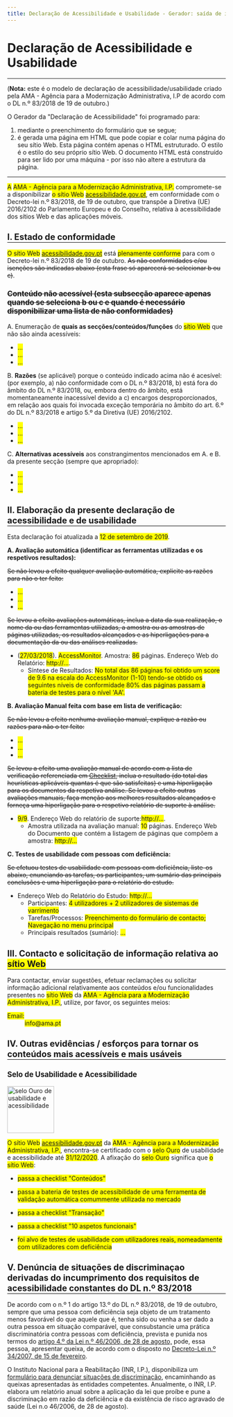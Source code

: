 ```yaml
---
title: Declaração de Acessibilidade e Usabilidade - Gerador: saída de informação
---
```

<style type="text/css">
  h2 {font-size:140%; border-bottom:1px solid #000; padding-bottom:0}
  h3 {font-size:120%;}
  span[data-print] {background-color:yellow;}
  .conditional-text {text-decoration: line-through;}
</style>

# Declaração de Acessibilidade e Usabilidade

***
 
(<strong>Nota:</strong> este é o modelo de declaração de acessibilidade/usabilidade criado pela AMA - Agência para a Modernização Administrativa, I.P de acordo com o DL n.º 83/2018 de 19 de outubro.)

O Gerador da "Declaração de Acessibilidade" foi programado para:
1. mediante o preenchimento do formulário que se segue;
2. é gerada uma página em HTML que pode copiar e colar numa página do seu sítio Web. Esta página contém apenas o HTML estruturado. O estilo é o estilo do seu próprio sítio Web. O documento HTML está construído para ser lido por uma máquina - por isso não altere a estrutura da página.

***

<span data-print="statement-owner-prefix" title="O ou A">A</span> <span data-print="statement-owner">AMA - Agência para a Modernização Administrativa, I.P.</span> compromete-se a disponibilizar <span data-print="statement-webapp" title="seleciona a) sítio Web, ou b) aplicação móvel">o sítio Web</span> <a href="http://www.acessibilidade.gov.pt" data-print="webapp-url"><span data-print="webapp-name" title="http://www.acessibilidade.gov.pt">acessibilidade.gov.pt</span></a>, em conformidade com o Decreto-lei n.º 83/2018, de 19 de outubro, que transpõe a Diretiva (UE) 2016/2102 do Parlamento Europeu e do Conselho, relativa à acessibilidade dos sítios Web e das aplicações móveis.
 
## I. Estado de conformidade

<span data-print="statement-webapp" title="seleciona a) sítio Web, ou b) aplicação móvel">O sítio Web</span> <a href="http://www.acessibilidade.gov.pt" data-print="webapp-url"><span data-print="webapp-name" title="http://www.acessibilidade.gov.pt">acessibilidade.gov.pt</span></a> está <span data-print="status-compliance" title="selecionar a) plenamente conforme, b) parcialmente conforme, c) não conforme">plenamente conforme</span> para com o Decreto-lei n.º 83/2018 de 19 de outubro. <span class="conditional-text" title="(esta frase só aparecerá se selecionar b) ou c)">As não conformidades e/ou isenções são indicadas abaixo (esta frase só aparecerá se selecionar b ou c)</span>.

### <span title="esta subseção aparece apenas quando se seleciona b) ou c) e quando é necessário disponibilizar uma lista de não conformidades" class="conditional-text">Conteúdo não acessível (esta subsecção aparece apenas quando se seleciona b ou c e quando é necessário disponibilizar uma lista de não conformidades)</span>
 
A. Enumeração de <strong>quais as secções/conteúdos/funções</strong> do <span title="colocar a) sítio Web, ou b) aplicação móvel" data-print="statement-webapp">sítio Web</span> que não são ainda acessíveis:
 
<ul>
  <li><span data-print="no-compliant-which-1">...</span></li>
  <li><span data-print="no-compliant-which-2">...</span></li>
  <li><span data-print="no-compliant-which-n">...</span></li>
</ul>
 
B. <strong>Razões</strong> (se aplicável) porque o conteúdo indicado acima não é acesível: (por exemplo, a) não conformidade com o DL n.º 83/2018, b) está fora do âmbito do DL n.º 83/2018, ou, embora dentro do âmbito, está momentaneamente inacessível devido a c) encargos desproporcionados, em relação aos quais foi invocada exceção temporária no âmbito do art. 6.º do DL n.º 83/2018 e artigo 5.º da Diretiva (UE) 2016/2102.

<ul>
  <li><span data-print="no-compliant-why-1">...</span></li>
  <li><span data-print="no-compliant-why-2">...</span></li>
  <li><span data-print="no-compliant-why-n">...</span></li>
</ul>
 
C. <strong>Alternativas acessíveis</strong> aos constrangimentos mencionados em A. e B. da presente secção (sempre que apropriado):
 
<ul>
  <li><span data-print="no-compliant-alt-1">...</span></li>
  <li><span data-print="no-compliant-alt-2">...</span></li>
  <li><span data-print="no-compliant-alt-n">...</span></li>
</ul>
 
## II. Elaboração da presente declaração de acessibilidade e de usabilidade

Esta declaração foi atualizada a <span data-print="statement-date-review">12 de setembro de 2019</span>.
 
**A. Avaliação automática (identificar as ferramentas utilizadas e os respetivos resultados):** 

<span class="conditional-text" title="Se não">Se não levou a efeito qualquer avaliação automática, explicite as razões para não o ter feito:</span>
 
<ul>
  <li><span data-print="ae-no-reason1">...</span></li>
  <li><span data-print="ae-no-reason2">...</span></li>
  <li><span data-print="ae-no-reasonn">...</span></li>
</ul>
 
<span title="se Sim" class="conditional-text">Se levou a efeito avaliações automáticas, inclua a data da sua realização, o nome da ou das ferramentas utilizadas, a amostra ou as amostras de páginas utilizadas, os resultados alcançados e as hiperligações para a documentação da ou das análises realizadas.</span>

<ul>
  <li>(<span title="data" data-print="aen1_date">27/03/2018</span>). <span title="Tool" data-print="aen1_tool">AccessMonitor</span>. Amostra: <span title="sample" data-print="aen1_sample">86</span> páginas. Endereço Web do Relatório: <span data-print="aen1_more_uri">http://...</span>.
    <ul><li>Síntese de Resultados: <span data-print="aen1_findings">No total das 86 páginas foi obtido um score de 9.6 na escala do AccessMonitor (1-10) tendo-se obtido os seguintes níveis de conformidade 80% das páginas passam a bateria de testes para o nível 'AA'.</span></li>
    </ul></li>
</ul>
 
**B. Avaliação Manual feita com base em lista de verificação:**
 
<span class="conditional-text" title="Se não">Se não levou a efeito nenhuma avaliação manual, explique a razão ou razões para não o ter feito:</span>
 
<ul>
  <li><span data-print="me-no-reason1">...</span></li>
  <li><span data-print="me-no-reason2">...</span></li>
  <li><span data-print="me-no-reasonn">...</span></li>
</ul>
 
<span title="se Sim" class="conditional-text">Se levou a efeito uma avaliação manual de acordo com a lista de verificação referenciada em [Checklist](http://), inclua o resultado (do total das heurísticas aplicáveis quantas é que são satisfeitas) e uma hiperligação para os documentos da respetiva análise. Se levou a efeito outras avaliações manuais, faça menção aos melhores resultados alcançados e forneça uma hiperligação para o respetivo relatório de suporte à análise.</span>
 
<ul>
  <li><span data-print="me01-pass"><span title="pontos críticos satisfeitos">9</span>/<span title="total de pontos aplicáveis">9</span></span>. Endereço Web do relatório de suporte:<span data-print="me01-pass-url">http://...</span>.
   <ul>
    <li>Amostra utilizada na avaliação manual: <span data-print="me01-sample">10</span> páginas</span>. Endereço Web do Documento que contém a listagem de páginas que compõem a amostra: <span data-print="me01-sample-uri">http://...</span></li>
  </ul></li>
</ul>
  
**C. Testes de usabilidade com pessoas com deficiência:**

<span title="Se Sim" class="conditional-text">Se efetuou testes de usabilidade com pessoas com deficiência, liste-os abaixo, enunciando as tarefas, os participantes, um sumário das principais conclusões e uma hiperligação para o relatório do estudo.</span>
 
<ul>
  <li>Endereço Web do Relatório do Estudo: <span title="hiperligação para o relatório do estudo" data-print="tu01-uri">http://...</span>
    <ul>
      <li>Participantes: <span data-print="tu01-participants">4 utilizadores + 2 utilizadores de sistemas de varrimento</span></li>
      <li>Tarefas/Processos: <span data-print="tu01-tasks">Preenchimento do formulário de contacto; Navegação no menu principal</span></li>
      <li>Principais resultados (sumário): <span data-print="tu01-summary">...</span></li>
    </ul>
    </li>
  </ul>  
 
## III. Contacto e solicitação de informação relativa ao <span title="colocar a) sítio Web, ou b) aplicação móvel" data-print="statement-webapp">sítio Web</span>
 
Para contactar, enviar sugestões, efetuar reclamações ou solicitar informação adicional relativamente aos conteúdos e/ou funcionalidades presentes no <span title="colocar a) sítio web, ou b) aplicação móvel" data-print="statement-webapp">sítio Web</span> da <span data-print="">AMA - Agência para a Modernização Administrativa, I.P.</span>, utilize, por favor, os seguintes meios:
 
<dl data-print="contact-info">
  <dt><span data-print="titulo_1">Email:</span></dt>
  <dd><span data-print="elemento_1">info@ama.pt</span></dd>
</dl>
 
## IV. Outras evidências / esforços para tornar os conteúdos mais acessíveis e mais usáveis

### Selo de Usabilidade e Acessibilidade

<img src="https://jorgeponto.github.com/a11y/selo/ouro.png" alt="selo Ouro de usabilidade e acessibilidade" height="108">

<span data-print="statement-webapp">O sítio Web</span> <a href="http://www.acessibilidade.gov.pt" data-print="webapp-url"><span data-print="webapp-name" title="http://www.acessibilidade.gov.pt">acessibilidade.gov.pt</span></a> da <span data-print="statement-owner">AMA - Agência para a Modernização Administrativa, I.P.</span>, encontra-se certificado com o <span data-print="label-level">selo Ouro</span> de usabilidade e acessibilidade até <span data-print="label-update">31/12/2020</span>. A afixação do <span data-print="label-level">selo Ouro</span> significa que <span data-print="">o sítio Web</span>:

- <span data-print="bronze-requisito-1">passa a checklist "Conteúdos"</span>
- <span data-print="bronze-requisito-2">passa a bateria de testes de acessibilidade de uma ferramenta de validação automática comummente utilizada no mercado
  
- <span data-print="prata-requisito-1">passa a checklist "Transação"</span>
- <span data-print="prata-requisito-2">passa a checklist "10 aspetos funcionais"</span>
- <span data-print="ouro-requisito-1">foi alvo de testes de usabilidade com utilizadores reais, nomeadamente com utilizadores com deficiência</span>
 
## V. Denúncia de situações de discriminaçao derivadas do incumprimento dos requisitos de acessibilidade constantes do DL n.º 83/2018
 
De acordo com o n.º 1 do artigo 13.º do DL n.º 83/2018, de 19 de outubro, sempre que uma pessoa com deficiência seja objeto de um tratamento menos favorável do que aquele que é, tenha sido ou venha a ser dado a outra pessoa em situação comparável, que consubstancie uma prática discriminatória contra pessoas com deficiência, prevista e punida nos termos do [artigo 4.º da Lei n.º 46/2006, de 28 de agosto,](http://data.dre.pt/eli/lei/46/2006/08/28/p/dre/pt/html) pode, essa pessoa, apresentar queixa, de acordo com o disposto no [Decreto-Lei n.º 34/2007, de 15 de fevereiro](https://data.dre.pt/eli/dec-lei/34/2007/02/15/p/dre/pt/html).
 
O Instituto Nacional para a Reabilitação (INR, I.P.), disponibiliza um [formulário para denunciar situações de discriminação](http://www.inr.pt/uploads/Formulario_queixa.rtf.rtf), encaminhando as queixas apresentadas às entidades competentes. Anualmente, o INR, I.P. elabora um relatório anual sobre a aplicação da lei que proíbe e pune a discriminação em razão da deficiência e da existência de risco agravado de saúde (Lei n.o 46/2006, de 28 de agosto). 
